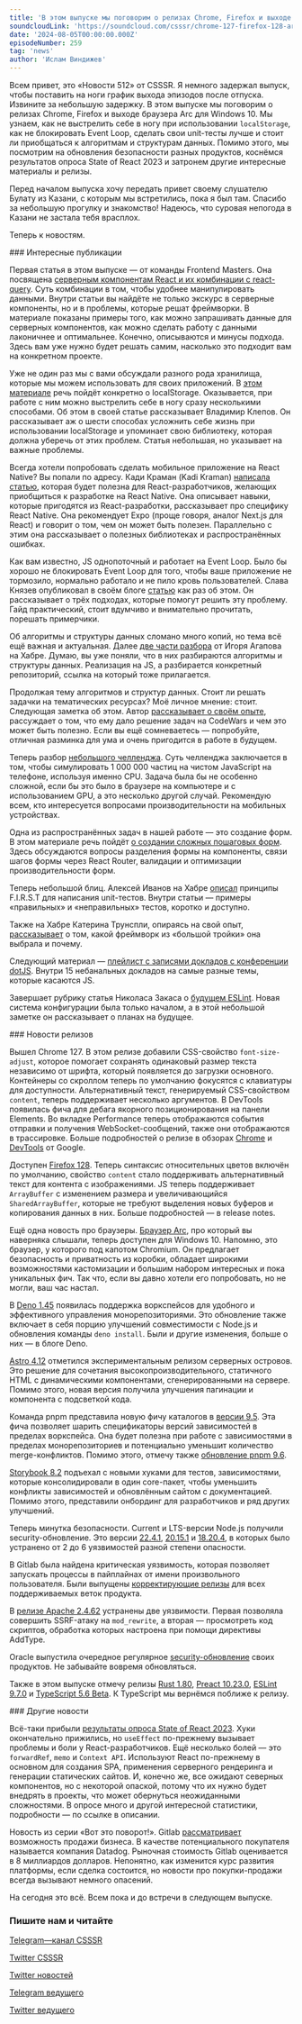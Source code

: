 ```yaml
---
title: 'В этом выпуске мы поговорим о релизах Chrome, Firefox и выходе браузера Arc для Windows 10. Мы узнаем, как не выстрелить себе в ногу при использовании `localStorage`, как не блокировать Event Loop, сделать свои unit-тесты лучше и стоит ли приобщаться к алгоритмам и структурам данных. Помимо этого, мы посмотрим на обновления безопасности разных продуктов, коснёмся результатов опроса State of React 2023 и затронем другие интересные материалы и релизы.'
soundcloudLink: 'https://soundcloud.com/csssr/chrome-127-firefox-128-arc-dlya-win10-pnpm-95-localstorage-event-loop-state-of-react-2023'
date: '2024-08-05T00:00:00.000Z'
episodeNumber: 259
tag: 'news'
author: 'Ислам Виндижев'
---
```


Всем привет, это «Новости 512» от CSSSR. Я немного задержал выпуск, чтобы поставить на ноги график выхода эпизодов после отпуска. Извините за небольшую задержку. В этом выпуске мы поговорим о релизах Chrome, Firefox и выходе браузера Arc для Windows 10. Мы узнаем, как не выстрелить себе в ногу при использовании `localStorage`, как не блокировать Event Loop, сделать свои unit-тесты лучше и стоит ли приобщаться к алгоритмам и структурам данных. Помимо этого, мы посмотрим на обновления безопасности разных продуктов, коснёмся результатов опроса State of React 2023 и затронем другие интересные материалы и релизы.

Перед началом выпуска хочу передать привет своему слушателю Булату из Казани, с которым мы встретились, пока я был там. Спасибо за небольшую прогулку и знакомство! Надеюсь, что суровая непогода в Казани не застала тебя врасплох.

Теперь к новостям.

<ParagraphWithImage imageName="laptopNews" >
  ### Интересные публикации

Первая статья в этом выпуске — от команды Frontend Masters. Она посвящена [серверным компонентам React и их комбинации с react-query](https://frontendmasters.com/blog/combining-react-server-components-with-react-query-for-easy-data-management/). Суть комбинации в том, чтобы удобнее манипулировать данными. Внутри статьи вы найдёте не только экскурс в серверные компоненты, но и в проблемы, которые решат фреймворки. В материале показаны примеры того, как можно запрашивать данные для серверных компонентов, как можно сделать работу с данными лаконичнее и оптимальнее. Конечно, описываются и минусы подхода. Здесь вам уже нужно будет решать самим, насколько это подходит вам на конкретном проекте.
</ParagraphWithImage>

Уже не один раз мы с вами обсуждали разного рода хранилища, которые мы можем использовать для своих приложений. В [этом материале](https://habr.com/ru/articles/828912/) речь пойдёт конкретно о localStorage. Оказывается, при работе с ним можно выстрелить себе в ногу сразу несколькими способами. Об этом в своей статье рассказывает Владимир Клепов. Он рассказывает аж о шести способах усложнить себе жизнь при использовании localStorage и упоминает свою библиотеку, которая должна уберечь от этих проблем. Статья небольшая, но указывает на важные проблемы.

Всегда хотели попробовать сделать мобильное приложение на React Native? Вы попали по адресу. Кади Краман (Kadi Kraman) [написала статью](https://expo.dev/blog/from-web-to-native-with-react), которая будет полезна для React-разработчиков, желающих приобщиться к разработке на React Native. Она описывает навыки, которые пригодятся из React-разработки, рассказывает про специфику React Native. Она рекомендует Expo (проще говоря, аналог Next.js для React) и говорит о том, чем он может быть полезен. Параллельно с этим она рассказывает о полезных библиотеках и распространённых ошибках.

Как вам известно, JS однопоточный и работает на Event Loop. Было бы хорошо не блокировать Event Loop для того, чтобы ваше приложение не тормозило, нормально работало и не пило кровь пользователей. Слава Князев опубликовал в своём блоге [статью](https://www.bbss.dev/posts/eventloop/) как раз об этом. Он рассказывает о трёх подходах, которые помогут решить эту проблему. Гайд практический, стоит вдумчиво и внимательно прочитать, порешать примерчики.

Об алгоритмы и структуры данных сломано много копий, но тема всё ещё важная и актуальная. Далее [две части разбора](https://habr.com/ru/companies/timeweb/articles/826424/) от Игоря Агапова на Хабре. Думаю, вы уже поняли, что в них разбираются алгоритмы и структуры данных. Реализация на JS, а разбирается конкретный репозиторий, ссылка на который тоже прилагается.

Продолжая тему алгоритмов и структур данных. Стоит ли решать задачки на тематических ресурсах? Моё личное мнение: стоит. Следующая заметка об этом. Автор [рассказывает о своём опыте](https://habr.com/ru/articles/828048/), рассуждает о том, что ему дало решение задач на CodeWars и чем это может быть полезно. Если вы ещё сомневаетесь — попробуйте, отличная разминка для ума и очень пригодится в работе в будущем.

Теперь разбор [небольшого челленджа](https://dgerrells.com/blog/how-fast-is-javascript-simulating-20-000-000-particles). Суть челленджа заключается в том, чтобы симулировать 1 000 000 частиц на чистом JavaScript на телефоне, используя именно CPU. Задача была бы не особенно сложной, если бы это было в браузере на компьютере и с использованием GPU, а это несколько другой случай. Рекомендую всем, кто интересуется вопросами производительности на мобильных устройствах.

Одна из распространённых задач в нашей работе — это создание форм. В этом материале речь пойдёт [о создании сложных пошаговых форм](https://habr.com/ru/companies/otus/articles/829326/). Здесь обсуждаются вопросы разделения формы на компоненты, связи шагов формы через React Router, валидации и оптимизации производительности форм.

Теперь небольшой блиц.
Алексей Иванов на Хабре [описал](https://habr.com/ru/articles/830962/) принципы F.I.R.S.T для написания unit-тестов. Внутри статьи — примеры «правильных» и «неправильных» тестов, коротко и доступно.

Также на Хабре Катерина Трунспли, опираясь на свой опыт, [рассказывает](https://habr.com/ru/articles/831726/) о том, какой фреймворк из «большой тройки» она выбрала и почему.

Следующий материал — [плейлист с записями докладов с конференции dotJS](https://www.youtube.com/playlist?list=PLMW8Xq7bXrG7fOUOLJQw9I7ygJCbue9zO#dotjs2024). Внутри 15 небанальных докладов на самые разные темы, которые касаются JS.

Завершает рубрику статья Николаса Закаса о [будущем ESLint](https://eslint.org/blog/2024/07/whats-coming-next-for-eslint/). Новая система конфигурации была только началом, а в этой небольшой заметке он рассказывает о планах на будущее.

<ParagraphWithImage imageName="manWithLaptop">
  ### Новости релизов

Вышел Chrome 127. В этом релизе добавили CSS-свойство `font-size-adjust`, которое помогает сохранять одинаковый размер текста независимо от шрифта, который появляется до загрузки основного. Контейнеры со скроллом теперь по умолчанию фокусятся с клавиатуры для доступности. Альтернативный текст, генерируемый CSS-свойством `content`, теперь поддерживает несколько аргументов. В DevTools появилась фича для дебага якорного позиционирования на панели Elements. Во вкладке Performance теперь отображаются события отправки и получения WebSocket-сообщений, также они отображаются в трассировке. Больше подробностей о релизе в обзорах [Chrome](https://developer.chrome.com/blog/new-in-chrome-127) и [DevTools](https://developer.chrome.com/blog/new-in-devtools-127) от Google.
</ParagraphWithImage>

Доступен [Firefox 128](https://developer.mozilla.org/en-US/docs/Mozilla/Firefox/Releases/128). Теперь синтаксис относительных цветов включён по умолчанию, свойство `content` стало поддерживать альтернативный текст для контента с изображениями. JS теперь поддерживает `ArrayBuffer` с изменением размера и увеличивающийся `SharedArrayBuffer`, которые не требуют выделения новых буферов и копирования данных в них. Больше подробностей — в release notes.

Ещё одна новость про браузеры. [Браузер Arc](https://arc.net/), про который вы наверняка слышали, теперь доступен для Windows 10. Напомню, это браузер, у которого под капотом Chromium. Он предлагает безопасность и приватность из коробки, обладает широкими возможностями кастомизации и большим набором интересных и пока уникальных фич. Так что, если вы давно хотели его попробовать, но не могли, ваш час настал.

В [Deno 1.45](https://deno.com/blog/v1.45) появилась поддержка воркспейсов для удобного и эффективного управления монорепозиториями. Это обновление также включает в себя порцию улучшений совместимости с Node.js и обновления команды `deno install`. Были и другие изменения, больше о них — в блоге Deno.

[Astro 4.12](https://astro.build/blog/astro-4120/) отметился экспериментальным релизом серверных островов. Это решение для сочетания высокопроизводительного, статичного HTML с динамическими компонентами, сгенерированными на сервере. Помимо этого, новая версия получила улучшения пагинации и компонента с подсветкой кода.

Команда pnpm представила новую фичу каталогов в [версии 9.5](https://socket.dev/blog/pnpm-9-5-introduces-catalogs-shareable-dependency-version-specifiers). Эта фича позволяет шарить спецификаторы версий зависимостей в пределах воркспейса. Она будет полезна при работе с зависимостями в пределах монорепозиториев и потенциально уменьшит количество merge-конфликтов. Помимо этого, отмечу также [обновление pnpm 9.6](https://github.com/pnpm/pnpm/releases/tag/v9.6.0).

[Storybook 8.2](https://storybook.js.org/blog/storybook-8-2/) подъехал с новыми хуками для тестов, зависимостями, которые консолидировали в один core-пакет, чтобы уменьшить конфликты зависимостей и обновлённым сайтом с документацией. Помимо этого, представили онбординг для разработчиков и ряд других улучшений.

Теперь минутка безопасности. Current и LTS-версии Node.js получили security-обновление. Это версии [22.4.1](https://nodejs.org/en/blog/release/v22.4.1), [20.15.1](https://nodejs.org/en/blog/release/v20.15.1) и [18.20.4](https://nodejs.org/en/blog/release/v18.20.4), в которых было устранено от 2 до 6 уязвимостей разной степени опасности.

В Gitlab была найдена критическая уязвимость, которая позволяет запускать процессы в пайплайнах от имени произвольного пользователя. Были выпущены [корректирующие релизы](https://about.gitlab.com/releases/2024/07/10/patch-release-gitlab-17-1-2-released/) для всех поддерживаемых веток продукта.

В [релизе Apache 2.4.62](https://github.com/apache/httpd/releases/tag/2.4.62) устранены две уязвимости. Первая позволяла совершить SSRF-атаку на `mod_rewrite`, а вторая — просмотреть код скриптов, обработка которых настроена при помощи директивы AddType.

Oracle выпустила очередное регулярное [security-обновление](https://blogs.oracle.com/security/post/jul2024-cpu-released) своих продуктов. Не забывайте вовремя обновляться.

Также в этом выпуске отмечу релизы [Rust 1.80](https://blog.rust-lang.org/2024/07/25/Rust-1.80.0.html), [Preact 10.23.0](https://github.com/preactjs/preact/releases/tag/10.23.0), [ESLint 9.7.0](https://eslint.org/blog/2024/07/eslint-v9.7.0-released/) и [TypeScript 5.6 Beta](https://devblogs.microsoft.com/typescript/announcing-typescript-5-6-beta/). К TypeScript мы вернёмся поближе к релизу.

<ParagraphWithImage imageName="laptopNews" >
    ### Другие новости

Всё-таки прибыли [результаты опроса State of React 2023](https://2023.stateofreact.com/en-US/). Хуки окончательно прижились, но `useEffect` по-прежнему вызывает проблемы и боли у React-разработчиков. Ещё несколько болей — это `forwardRef`, `memo` и `Context API`. Используют React по-прежнему в основном для создания SPA, применения серверного рендеринга и генерации статических сайтов. И, конечно же, все ожидают северных компонентов, но с некоторой опаской, потому что их нужно будет внедрять в проекты, что может обернуться неожиданными сложностями. В опросе много и другой интересной статистики, подробности — по ссылке в описании.
</ParagraphWithImage>

Новость из серии «Вот это поворот!». Gitlab [рассматривает](https://www.reuters.com/markets/deals/google-backed-software-developer-gitlab-explores-sale-sources-say-2024-07-17/) возможность продажи бизнеса. В качестве потенциального покупателя называется компания Datadog. Рыночная стоимость Gitlab оценивается в 8 миллиардов долларов. Непонятно, как изменится курс развития платформы, если сделка состоится, но новости про покупки-продажи всегда вызывают немного опасений.

На сегодня это всё. Всем пока и до встречи в следующем выпуске.

  ### Пишите нам и читайте
  [Telegram—канал CSSSR](https://t.me/csssr)

  [Twitter CSSSR](https://twitter.com/csssr_dev)

  [Twitter новостей](https://twitter.com/csssr_news)

  [Telegram ведущего](https://t.me/Vindizh)

  [Twitter ведущего](https://twitter.com/Vindizh)
